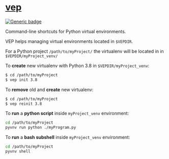 # [vep](https://github.com/rtmigo/vep)

[![Generic badge](https://img.shields.io/badge/ready_for_use-no-red.svg)](#)

Command-line shortcuts for Python virtual environments.

VEP helps managing virtual environments located in `$VEPDIR`. 

For a Python project `/path/to/myProject/` the virtualenv will be located in 
in `$VEPDIR/myProject_venv/`

To **create** new virtualenv with Python 3.8 in `$VEPDIR/myProject_venv`:

```bash
$ cd /path/to/myProject
$ vep init 3.8
```
	
To **remove** old and **create** new virtualenv:

```bash
$ cd /path/to/myProject
$ vep reinit 3.8
```

To **run** a **python script** inside `myProject_venv` environment: 
```bash 		
cd /path/to/myProject
pyvnv run python ./myProgram.py
```

To **run** a **bash subshell** inside `myProject_venv` environment:
```bash	
cd /path/to/myProject
pyvnv shell
```